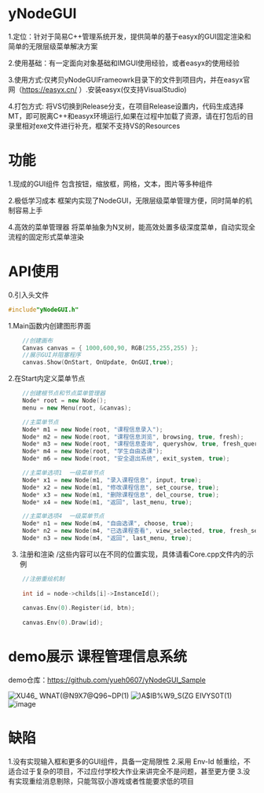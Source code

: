 # yNodeGUI
1.定位：针对于简易C++管理系统开发，提供简单的基于easyx的GUI固定渲染和简单的无限层级菜单解决方案

2.使用基础：有一定面向对象基础和IMGUI使用经验，或者easyx的使用经验

3.使用方式:仅拷贝yNodeGUIFrameowrk目录下的文件到项目内，并在easyx官网（https://easyx.cn/  ）.安装easyx(仅支持VisualStudio)

4.打包方式: 将VS切换到Release分支，在项目Release设置内，代码生成选择MT，即可脱离C++和easyx环境运行,如果在过程中加载了资源，请在打包后的目录里相对exe文件进行补充，框架不支持VS的Resources

# 功能
1.现成的GUI组件
包含按钮，缩放框，网格，文本，图片等多种组件

2.极低学习成本
框架内实现了NodeGUI，无限层级菜单管理方便，同时简单的机制容易上手

4.高效的菜单管理器
将菜单抽象为N叉树，能高效处置多级深度菜单，自动实现全流程的固定形式菜单渲染
# API使用
0.引入头文件

```c++
#include"yNodeGUI.h"
```


1.Main函数内创建图形界面
```c++
	//创建画布
	Canvas canvas = { 1000,600,90, RGB(255,255,255) }; 
	//展示GUI并阻塞程序
	canvas.Show(OnStart, OnUpdate, OnGUI,true); 
```
2.在Start内定义菜单节点
```c++
  	//创建根节点和节点菜单管理器
	Node* root = new Node();
	menu = new Menu(root, &canvas);

	//主菜单节点
	Node* m1 = new Node(root, "课程信息录入");
	Node* m2 = new Node(root, "课程信息浏览", browsing, true, fresh);
	Node* m3 = new Node(root, "课程信息查询", queryshow, true, fresh_query);
	Node* m4 = new Node(root, "学生自由选课");
	Node* m6 = new Node(root, "安全退出系统", exit_system, true);

	//主菜单选项1  一级菜单节点
	Node* x1 = new Node(m1, "录入课程信息", input, true);
	Node* x2 = new Node(m1, "修改课程信息", set_course, true);
	Node* x3 = new Node(m1, "删除课程信息", del_course, true);
	Node* x4 = new Node(m1, "返回", last_menu, true);

	//主菜单选项4  一级菜单节点
	Node* n1 = new Node(m4, "自由选课", choose, true);
	Node* n2 = new Node(m4, "已选课程查看", view_selected, true, fresh_selected);
	Node* n3 = new Node(m4, "返回", last_menu, true);
  ```
3. 注册和渲染 /这些内容可以在不同的位置实现，具体请看Core.cpp文件内的示例
```c++
	//注册重绘机制
	
	int id = node->childs[i]->InstanceId();
	
	canvas.Env(0).Register(id, btn);
	
	canvas.Env(0).Draw(id);
  ```

# demo展示 课程管理信息系统

demo仓库：https://github.com/yueh0607/yNodeGUI_Sample

![XU46_ WNAT(@N9X7@Q96~DP(1)](https://user-images.githubusercontent.com/102401735/210708153-57b217cd-1c39-4807-a5a6-3491b8a3aa7c.png)
![`)A$IB%W9_S(ZG` EIVYS0T(1)](https://user-images.githubusercontent.com/102401735/210708171-f9381628-22e6-4f81-b43f-cf506db0c33f.png)
![image](https://user-images.githubusercontent.com/102401735/210708204-9b2827bd-805b-4eec-ae7c-e2bae25f54c8.png)

# 缺陷
1.没有实现输入框和更多的GUI组件，具备一定局限性
2.采用 Env-Id 帧重绘，不适合过于复杂的项目，不过应付学校大作业来讲完全不是问题，甚至更方便
3.没有实现重绘消息剔除，只能驾驭小游戏或者性能要求低的项目
